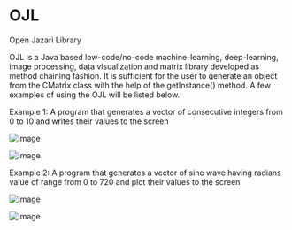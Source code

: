 # OJL
 Open Jazari Library
 
 OJL is a Java based low-code/no-code machine-learning, deep-learning, image processing, data visualization and matrix library developed as method chaining fashion. It is sufficient for the user to generate an object from the CMatrix class with the help of the getInstance() method. A few examples of using the OJL will be listed below.
 
Example 1: A program that generates a vector of consecutive integers from 0 to 10 and writes their values to the screen

![image](https://user-images.githubusercontent.com/3868513/199497820-d629ead1-79cb-4fa5-86f7-43e8f5f5c4b7.png)

![image](https://user-images.githubusercontent.com/3868513/199497926-a4cdb5cd-2e1b-43e4-a472-022ac8719b86.png)

Example 2: A program that generates a vector of sine wave having radians value of range from 0 to 720 and plot their values to the screen

![image](https://user-images.githubusercontent.com/3868513/199502231-66dd788d-9c55-438c-8e1c-31ef7d74b08f.png)

![image](https://user-images.githubusercontent.com/3868513/199502359-deb4e55f-8cda-401f-8def-7e3b852b5066.png)
